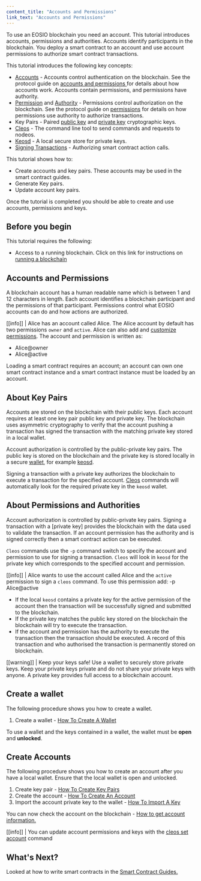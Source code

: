 ```yaml
---
content_title: "Accounts and Permissions"
link_text: "Accounts and Permissions"
---
```


To use an EOSIO blockchain you need an account. This tutorial introduces accounts, permissions and authorities. Accounts identify participants in the blockchain. You deploy a smart contract to an account and use account permissions to authorize smart contract transactions.

This tutorial introduces the following key concepts:
* [Accounts](../../../glossary/index#account) - Accounts control authentication on the blockchain. See the protocol guide on [accounts and permissions ](../../60_protocol-guides/40_accounts_and_permissions/#2-accounts) for details about how accounts work. Accounts contain permissions, and permissions have authority.  
* [Permission](../../../glossary/index/#permission) and [Authority](../../../glossary/index/#authority) - Permissions control authorization on the blockchain. See the protocol guide on [permissions](../../60_protocol-guides/60_protocol-guides/40_accounts_and_permissions/#3-permissions) for details on how permissions use authority to authorize transactions. 
* Key Pairs  - Paired [public key](../../../glossary/index/#public-key) and [private key](../../../glossary/index/#private-key) cryptographic keys.
* [Cleos](../../../glossary/index#cleos) - The command line tool to send commands and requests to nodeos.
* [Keosd](../../../glossary/index#keosd) - A local secure store for private keys.
* [Signing Transactions](../../60_protocol-guides/20_transactions_protocol/#22-signed-transaction-instance) - Authorizing smart contract action calls.

 This tutorial shows how to:
* Create accounts and key pairs. These accounts may be used in the smart contract guides.
* Generate Key pairs.
* Update account key pairs.

Once the tutorial is completed you should be able to create and use accounts, permissions and keys.

## Before you begin

This tutorial requires the following:
* Access to a running blockchain. Click on this link for instructions on [running a blockchain](10_running-a-blockchain.md)

## Accounts and Permissions

A blockchain account has a human readable name which is between 1 and 12 characters in length. Each account identifies a blockchain participant and the permissions of that participant. Permissions control what EOSIO accounts can do and how actions are authorized.

[[info]]
| Alice has an account called Alice. The Alice account by default has two permissions `owner` and `active`. Alice can also add and [customize permissions](../../60_protocol-guides/40_accounts_and_permissions/#341-custom-permissions). 
The account and permission is written as:
* Alice@owner
* Alice@active

Loading a smart contract requires an account; an account can own one smart contract instance and a smart contract instance must be loaded by an account.

## About Key Pairs

Accounts are stored on the blockchain with their public keys. Each account requires at least one key pair public key and private key. The blockchain uses asymmetric cryptography to verify that the account pushing a transaction has signed the transaction with the matching private key stored in a local wallet.
 
Account authorization is controlled by the public-private key pairs. The public key is stored on the blockchain and the private key is stored locally in a secure [wallet](../../../glossary/index/#wallet), for example [keosd](../../../glossary/index#keosd). 

Signing a transaction with a private key authorizes the blockchain to execute a transaction for the specified account. [Cleos](../../../glossary/index#cleos) commands will automatically look for the required private key in the `keosd` wallet. 

## About Permissions and Authorities

Account authorization is controlled by public-private key pairs. Signing a transaction with a [private key] provides the blockchain with the data used to validate the transaction. If an account permission has the authority and is signed correctly then a smart contract action can be executed. 

`Cleos` commands use the `-p` command switch to specify the account and permission to use for signing a transaction. `Cleos` will look in `keosd` for the private key which corresponds to the specified account and permission.

[[info]]
| Alice wants to use the account called Alice and the `active` permission to sign a `cleos` command. To use this permission add:
-p Alice@active

* If the local `keosd` contains a private key for the active permission of the account then the transaction will be successfully signed and submitted to the blockchain.
* If the private key matches the public key stored on the blockchain the blockchain will try to execute the transaction.
* If the account and permission has the authority to execute the transaction then the transaction should be executed. A record of this transaction and who authorised the transaction is permanently stored on blockchain.

[[warning]]
| Keep your keys safe! Use a wallet to securely store private keys. Keep your private keys private and do not share your private keys with anyone. A private key provides full access to a blockchain account.

## Create a wallet
The following procedure shows you how to create a wallet. 

1. Create a wallet - [How To Create A Wallet](https://developers.eos.io/manuals/eos/latest/cleos/how-to-guides/how-to-create-a-wallet)

To use a wallet and the keys contained in a wallet, the wallet must be **open** and **unlocked**.

## Create Accounts

The following procedure shows you how to create an account after you have a local wallet. Ensure that the local wallet is open and unlocked.

1. Create key pair - [How To Create Key Pairs](https://developers.eos.io/manuals/eos/latest/cleos/how-to-guides/how-to-create-key-pairs)
2. Create the account - [How To Create An Account](https://developers.eos.io/manuals/eos/latest/cleos/how-to-guides/how-to-create-an-account)
3. Import the account private key to the wallet - [How To Import A Key](https://developers.eos.io/manuals/eos/latest/cleos/how-to-guides/how-to-import-a-key)
 
You can now check the account on the blockchain - [How to get account information.](https://developers.eos.io/manuals/eos/latest/cleos/how-to-guides/how-to-get-account-information) 

[[info]]
| You can update account permissions and keys with the [cleos set account](https://developers.eos.io/manuals/eos/latest/cleos/command-reference/set/set-account) command

## What's Next?

Looked at how to write smart contracts in the [Smart Contract Guides.](../index.md)